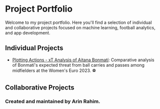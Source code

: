 # Project Portfolio 

Welcome to my project portfolio. Here you'll find a selection of individual and collaborative projects focused on machine learning, football analytics, and app development.

## Individual Projects 
- [Plotting Actions - xT Analysis of Aitana Bonmatí](https://github.com/arin8/arin8.github.io/tree/main/Plotting-Actions): Comparative analysis of Bonmatí's expected threat from ball carries and passes among midfielders at the Women's Euro 2023. ⚽️

## Collaborative Projects 

### Created and maintained by Arin Rahim.
